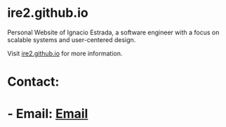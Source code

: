 # ire2.github.io

Personal Website of Ignacio Estrada, a software engineer with a focus on scalable systems and user-centered design.

Visit [ire2.github.io](https://ire2.github.io) for more information.
# Contact:
# - Email: [Email](ignacioec31@gmail.com)